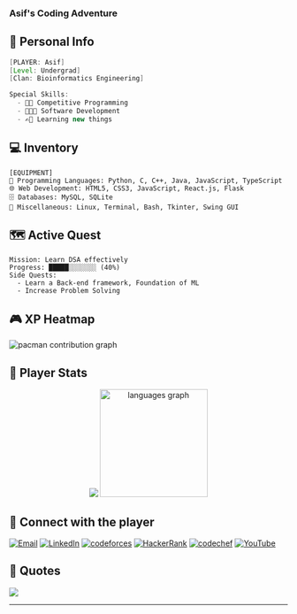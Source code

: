 ### Asif's Coding Adventure

## 🌟 Personal Info
```java
[PLAYER: Asif]
[Level: Undergrad]
[Clan: Bioinformatics Engineering]

Special Skills: 
  - 💪🏼 Competitive Programming
  - 🧑🏻‍💻 Software Development
  - ✍🏻 Learning new things
```
## 💻 Inventory
```
[EQUIPMENT]
🧠 Programming Languages: Python, C, C++, Java, JavaScript, TypeScript
🌐 Web Development: HTML5, CSS3, JavaScript, React.js, Flask
🗄️ Databases: MySQL, SQLite
🧰 Miscellaneous: Linux, Terminal, Bash, Tkinter, Swing GUI
```
<!--
<div align="center">
  <img src="https://user-images.githubusercontent.com/74038190/212284158-e840e285-664b-44d7-b79b-e264b5e54825.gif"  />
</div>
-->

## 🗺️ Active Quest
```
Mission: Learn DSA effectively  
Progress: █████░░░░░░░ (40%)
Side Quests: 
  - Learn a Back-end framework, Foundation of ML
  - Increase Problem Solving
```

## 🎮 XP Heatmap

<picture>
  <source media="(prefers-color-scheme: dark)" srcset="https://raw.githubusercontent.com/therockhead/therockhead/output/pacman-contribution-graph-dark.svg">
  <source media="(prefers-color-scheme: light)" srcset="https://raw.githubusercontent.com/therockhead/therockhead/output/pacman-contribution-graph.svg">
  <img alt="pacman contribution graph" src="https://raw.githubusercontent.com/therockhead/therockhead/output/pacman-contribution-graph.svg">
</picture>

###

## 📶 Player Stats
<!--themes can be: ocean_dark, monokai, github_dark, react, default , merko etc-->
<div align="center">
<!--   <img src = "https://github-readme-stats.vercel.app/api?username=therockhead&theme=merko&hide_border=false&include_all_commits=true&count_private=true" /> -->
  <img src="https://nirzak-streak-stats.vercel.app/?user=therockhead&theme=dark&hide_border=false"/>
  <img  src="https://github-readme-stats.vercel.app/api/top-langs?username=therockhead&locale=en&hide_title=true&layout=compact&card_width=320&langs_count=10&theme=dark&hide_border=false" height="195" alt="languages graph" />
</div>




## 🤝 Connect with the player

[![Email](https://img.shields.io/badge/Email-D14836?logo=gmail&logoColor=white)](mailto:asifzamanzisan@gmail.com) [![LinkedIn](https://img.shields.io/badge/LinkedIn-%230077B5.svg?logo=linkedin&logoColor=white)](https://linkedin.com/in/asif-zaman001) [![codeforces](https://img.shields.io/static/v1?message=Codeforces&logo=codeforces&label=&color=black&logoColor=white&labelColor=&style=plastic)](https://codeforces.com/profile/TheRockHead) [![HackerRank](https://img.shields.io/static/v1?message=HackerRank&logo=hackerrank&label=&color=2EC866&logoColor=white&labelColor=&style=plastic)](https://www.hackerrank.com/profile/therockhead) [![codechef](https://img.shields.io/static/v1?message=CodeChef&logo=codechef&label=&color=grey&logoColor=brown&labelColor=&style=plastic)](https://www.codechef.com/users/therockhead) [![YouTube](https://img.shields.io/badge/YouTube-%23FF0000.svg?logo=YouTube&logoColor=light-grey)](https://youtube.com/@UCamcq-wKO2FDIXDpB13BkIw)

## 💭 Quotes
![](https://quotes-github-readme.vercel.app/api?type=horizontal&theme=light)

---
<!--@uthor: asif AKA therockhead-->
